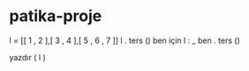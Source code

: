 # patika-proje
l = [[ 1 , 2 ],[ 3 , 4 ],[ 5 , 6 , 7 ]]
l . ters ()
 ben  için l : _ 
  ben . ters ()
  
yazdır ( l )  
